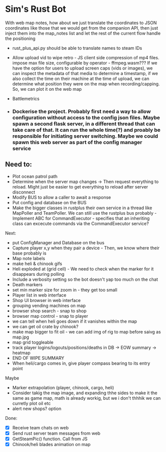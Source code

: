# Sim's Rust Bot

With web map notes, how about we just translate the coordinates to JSON coordinates like those that we would get from the companion API, then just inject them into the map_notes list and let the rest of the current flow handle the positioning

- rust_plus_api.py should be able to translate names to steam IDs

- Allow upload vid to wipe retro - JS client side compression of mp4 files. impose max file size, configurable by operator - ffmpeg.wasm??? If we have the option for users to upload screen caps (vids or images), we can inspect the metadata
    of that media to determine a timestamp, if we also collect the time on their machine at the time of upload, we can determine what position they were on the map when recording/capping. So, we can plot it on the web map
- Battlemetrics

- ### Dockerise the project. Probably first need a way to allow configuration without access to the config json files. Maybe spawn a second flask server, in a different thread that can take care of that. It can run the whole time(?) and proably be responsible for initiating server switching. Maybe we could spawn this web server as part of the config manager service

## Need to:
- Plot ocean patrol path
- Determine when the server map changes -> Then request everything to reload. Might just be easier to get everything to reload after server disconnect
- Modify BUS to allow a caller to await a response
- Put config and database on the BUS
- Make the bigger classes in rustplus their own service in a thread like MapPoller and TeamPoller. We can still use the rustplus bus probably
-Implement ABC for CommandExecutor - specifies that an inheriting class can excecute commands via the CommandExecutor service?


Next:
- put ConfigManager and Database on the bus
- Capture player x,y when they pair a device - Then, we know where their base probably is
- Map note labels
- make heli & chinook gifs
- Heli exploded at (grid cell) - We need to check when the marker for it disappears during polling
- Include a verbosity setting so the bot doesn't yap too much on the chat
- Death markers
- set min marker size for zoom in - they get too small
- Player list in web interface
- Shop UI browser in web interface
- grouping vending machines on map
- browser shop search - snap to shop
- browser map control - snap to player
- we can tell when heli goes down if it vanishes within the map
- we can get oil crate by chinook?
- make map bigger to fit oil - we can add img of rig to map before saivg as map.jpg
- map grid toggleable
- track player logins/logouts/positions/deaths in DB -> EOW summary -> heatmap
- END OF WIPE SUMMARY
- When heli/cargo comes in, give player compass bearing to its entry point

Maybe
- Marker extrapolation (player, chinook, cargo, heli)
- Consider takig the map image, and expanding thhe sides to make it the same as game map, math is already workig, but we i don't thhhik we can curretly plot oil etc
- alert new shops? option

Done:
- [x] Receive team chats on web
- [x] Send rust server team messages from web
- [x] GetSteamPic() function. Call from JS
- [x] Chinook/heli blades animation on map
